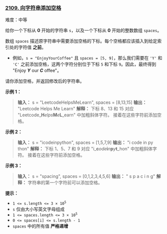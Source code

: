 ### [2109\. 向字符串添加空格](https://leetcode.cn/problems/adding-spaces-to-a-string/)

难度：中等

给你一个下标从 **0** 开始的字符串 `s`，以及一个下标从 **0** 开始的整数数组 `spaces`。

数组 `spaces` 描述原字符串中需要添加空格的下标。每个空格都应该插入到给定索引处的字符值 **之前**。

- 例如，`s = "EnjoyYourCoffee"` 且 `spaces = [5, 9]`，那么我们需要在 `'Y'` 和 `'C'` 之前添加空格，这两个字符分别位于下标 `5` 和下标 `9`。因此，最终得到 "Enjoy **_Y_** our **_C_** offee"。

请你添加空格，并返回修改后的字符串。

**示例 1：**

> **输入：** s = "LeetcodeHelpsMeLearn", spaces = [8,13,15]
> **输出：** "Leetcode Helps Me Learn"
> **解释：**
> 下标 8、13 和 15 对应 "Leetcode_**H**_elps_**M**_e_**L**_earn" 中加粗斜体字符。
> 接着在这些字符前添加空格。

**示例 2：**

> **输入：** s = "icodeinpython", spaces = [1,5,7,9]
> **输出：** "i code in py thon"
> **解释：**
> 下标 1、5、7 和 9 对应 "i_**c**_ode_**i**_n_**p**_y_**t**_hon" 中加粗斜体字符。
> 接着在这些字符前添加空格。

**示例 3：**

> **输入：** s = "spacing", spaces = [0,1,2,3,4,5,6]
> **输出：** " s p a c i n g"
> **解释：**
> 字符串的第一个字符前可以添加空格。

**提示：**

- <code>1 <= s.length <= 3 &times; 10<sup>5</sup></code>
- `s` 仅由大小写英文字母组成
- <code>1 <= spaces.length <= 3 &times; 10<sup>5</sup></code>
- `0 <= spaces[i] <= s.length - 1`
- `spaces` 中的所有值 **严格递增**
